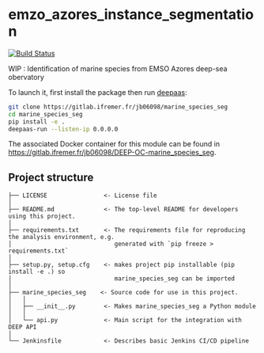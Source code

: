 # emzo_azores_instance_segmentation
[![Build Status](https://jenkins.indigo-datacloud.eu/buildStatus/icon?job=Pipeline-as-code/DEEP-OC-org/UC-jb06098-marine_species_seg/master)](https://jenkins.indigo-datacloud.eu/job/Pipeline-as-code/job/DEEP-OC-org/job/UC-jb06098-marine_species_seg/job/master)

WIP : Identification of marine species from EMSO Azores deep-sea obervatory

To launch it, first install the package then run [deepaas](https://github.com/indigo-dc/DEEPaaS):
```bash
git clone https://gitlab.ifremer.fr/jb06098/marine_species_seg
cd marine_species_seg
pip install -e .
deepaas-run --listen-ip 0.0.0.0
```
The associated Docker container for this module can be found in https://gitlab.ifremer.fr/jb06098/DEEP-OC-marine_species_seg.

## Project structure
```
├── LICENSE                <- License file
│
├── README.md              <- The top-level README for developers using this project.
│
├── requirements.txt       <- The requirements file for reproducing the analysis environment, e.g.
│                             generated with `pip freeze > requirements.txt`
│
├── setup.py, setup.cfg    <- makes project pip installable (pip install -e .) so
│                             marine_species_seg can be imported
│
├── marine_species_seg    <- Source code for use in this project.
│   │
│   ├── __init__.py        <- Makes marine_species_seg a Python module
│   │
│   └── api.py             <- Main script for the integration with DEEP API
│
└── Jenkinsfile            <- Describes basic Jenkins CI/CD pipeline
```
